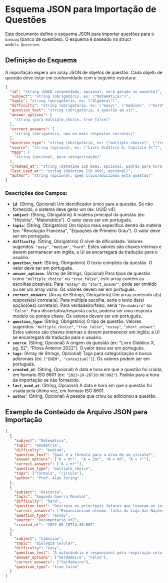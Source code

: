 # Esquema JSON para Importação de Questões

Este documento define o esquema JSON para importar questões para o `bancoq` (banco de questões). O esquema é baseado na struct `models.Question`.

## Definição do Esquema

A importação espera um array JSON de objetos de questão. Cada objeto de questão deve estar em conformidade com a seguinte estrutura:

```json
{
  "id": "string (UUID recomendado, opcional, será gerado se ausente)",
  "subject": "string (obrigatório, ex: \"Matemática\")",
  "topic": "string (obrigatório, ex: \"Álgebra\")",
  "difficulty": "string (obrigatório, ex: \"easy\", \"medium\", \"hard\" - manter em inglês para consistência de código)",
  "question_text": "string (obrigatório, a questão em si)",
  "answer_options": [
    "string (para multiple_choice, true_false)"
  ],
  "correct_answers": [
    "string (obrigatório, uma ou mais respostas corretas)"
  ],
  "question_type": "string (obrigatório, ex: \"multiple_choice\", \"true_false\", \"essay\", \"short_answer\" - manter em inglês para consistência de código)",
  "source": "string (opcional, ex: \"Livro Didático A, Capítulo 5\")",
  "tags": [
    "string (opcional, para categorização)"
  ],
  "created_at": "string (datetime ISO 8601, opcional, padrão para hora da importação)",
  "last_used_at": "string (datetime ISO 8601, opcional)",
  "author": "string (opcional, quem criou/adicionou esta questão)"
}
```

### Descrições dos Campos:

*   **`id`**: (String, Opcional) Um identificador único para a questão. Se não fornecido, o sistema deve gerar um (ex: UUID v4).
*   **`subject`**: (String, Obrigatório) A matéria principal da questão (ex: "História", "Matemática"). O valor deve ser em português.
*   **`topic`**: (String, Obrigatório) Um tópico mais específico dentro da matéria (ex: "Revolução Francesa", "Equações de Primeiro Grau"). O valor deve ser em português.
*   **`difficulty`**: (String, Obrigatório) O nível de dificuldade. Valores sugeridos: `"easy"`, `"medium"`, `"hard"`. Estes valores são chaves internas e devem permanecer em inglês; a UI se encarregará da tradução para o usuário.
*   **`question_text`**: (String, Obrigatório) O texto completo da questão. O valor deve ser em português.
*   **`answer_options`**: (Array de Strings, Opcional) Para tipos de questão como `"multiple_choice"` ou `"true_false"`, este array contém as escolhas possíveis. Para `"essay"` ou `"short_answer"`, pode ser omitido ou ser um array vazio. Os valores devem ser em português.
*   **`correct_answers`**: (Array de Strings, Obrigatório) Um array contendo a(s) resposta(s) correta(s). Para múltipla escolha, seria o texto da(s) opção(ões) correta(s). Para verdadeiro/falso, seria `"Verdadeiro"` ou `"Falso"`. Para dissertativa/resposta curta, poderia ser uma resposta modelo ou pontos chave. Os valores devem ser em português.
*   **`question_type`**: (String, Obrigatório) O tipo de questão. Valores sugeridos: `"multiple_choice"`, `"true_false"`, `"essay"`, `"short_answer"`. Estes valores são chaves internas e devem permanecer em inglês; a UI se encarregará da tradução para o usuário.
*   **`source`**: (String, Opcional) A origem da questão (ex: "Livro Didático X, pg. 52", "Prova Anterior 2022"). O valor deve ser em português.
*   **`tags`**: (Array de Strings, Opcional) Tags para categorização e busca adicionais (ex: `["ENEM", "conceitual"]`). Os valores podem ser em português.
*   **`created_at`**: (String, Opcional) A data e hora em que a questão foi criada, em formato ISO 8601 (ex: `"2023-10-26T10:00:00Z"`). Padrão para a hora da importação se não fornecido.
*   **`last_used_at`**: (String, Opcional) A data e hora em que a questão foi usada pela última vez, em formato ISO 8601.
*   **`author`**: (String, Opcional) A pessoa que criou ou adicionou a questão.

## Exemplo de Conteúdo de Arquivo JSON para Importação

```json
[
  {
    "subject": "Matemática",
    "topic": "Geometria",
    "difficulty": "medium",
    "question_text": "Qual é a fórmula para a área de um círculo?",
    "answer_options": ["A = πr²", "A = 2πr", "A = πd", "A = r²"],
    "correct_answers": ["A = πr²"],
    "question_type": "multiple_choice",
    "tags": ["fórmula", "círculo"],
    "author": "Prof. Alan Turing"
  },
  {
    "subject": "História",
    "topic": "Segunda Guerra Mundial",
    "difficulty": "hard",
    "question_text": "Descreva os principais fatores que levaram ao início da Segunda Guerra Mundial.",
    "correct_answers": ["Expansionismo alemão, falha da Liga das Nações, Tratado de Versalhes, crise de 1929."],
    "question_type": "essay",
    "source": "Documentário XYZ",
    "created_at": "2022-05-10T14:30:00Z"
  },
  {
    "subject": "Ciências",
    "topic": "Biologia Celular",
    "difficulty": "easy",
    "question_text": "A mitocôndria é responsável pela respiração celular. (Verdadeiro/Falso)",
    "answer_options": ["Verdadeiro", "Falso"],
    "correct_answers": ["Verdadeiro"],
    "question_type": "true_false"
  }
]
```
